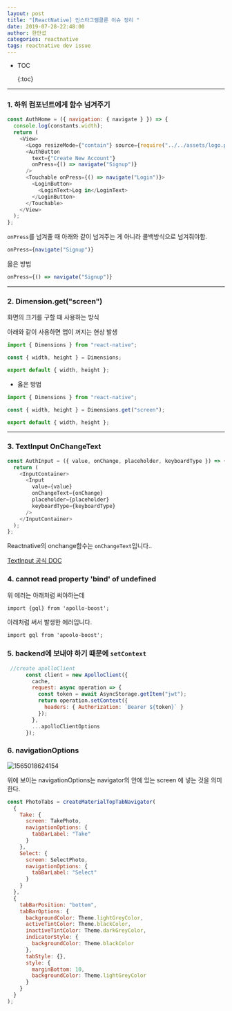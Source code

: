 ```yaml
---
layout: post
title: "[ReactNative] 인스타그램클론 이슈 정리 "
date: 2019-07-28-22:48:00
author: 한만섭
categories: reactnative
tags: reactnative dev issue
---
```


- TOC
  
  {:toc}

---

### 1. 하위 컴포넌트에게 함수 넘겨주기

```js
const AuthHome = ({ navigation: { navigate } }) => {
  console.log(constants.width);
  return (
    <View>
      <Logo resizeMode={"contain"} source={require("../../assets/logo.png")} />
      <AuthButton
        text={"Create New Account"}
        onPress={() => navigate("Signup")}
      />
      <Touchable onPress={() => navigate("Login")}>
        <LoginButton>
          <LoginText>Log in</LoginText>
        </LoginButton>
      </Touchable>
    </View>
  );
};
```

`onPress`를 넘겨줄 때 아래와 같이 넘겨주는 게 아니라 콜백방식으로 넘겨줘야함.

```js
onPress={navigate("Signup")}
```

옳은 방법

```js
onPress={() => navigate("Signup")}
```

---

### 2. Dimension.get("screen")

화면의 크기를 구할 때 사용하는 방식

아래와 같이 사용하면 앱이 꺼지는 현상 발생

```js
import { Dimensions } from "react-native";

const { width, height } = Dimensions;

export default { width, height };
```

- 옳은 방법

```js
import { Dimensions } from "react-native";

const { width, height } = Dimensions.get("screen");

export default { width, height };
```

---

### 3. TextInput OnChangeText

```js
const AuthInput = ({ value, onChange, placeholder, keyboardType }) => {
  return (
    <InputContainer>
      <Input
        value={value}
        onChangeText={onChange}
        placeholder={placeholder}
        keyboardType={keyboardType}
      />
    </InputContainer>
  );
};
```

Reactnative의 onchange함수는 `onChangeText`입니다..

[TextInput 공식 DOC](https://facebook.github.io/react-native/docs/textinput.html)

### 4. cannot read property 'bind' of undefined

위 에러는 아래처럼 써야하는데

```react
import {gql} from 'apollo-boost';
```

아래처럼 써서 발생한 에러입니다.

```react
import gql from 'apoolo-boost';
```

### 5. backend에 보내야 하기 때문에 `setContext`

```js
 //create apolloClient
      const client = new ApolloClient({
        cache,
        request: async operation => {
          const token = await AsyncStorage.getItem("jwt");
          return operation.setContext({
            headers: { Authorization: `Bearer ${token}` }
          });
        },
        ...apolloClientOptions
      });

```

### 6. navigationOptions

![1565018624154](../../../../assets/image/1565018624154.png)

위에 보이는 navigationOptions는 navigator의 안에 있는 screen 에 넣는 것을 의미한다.

```js
const PhotoTabs = createMaterialTopTabNavigator(
  {
    Take: {
      screen: TakePhoto,
      navigationOptions: {
        tabBarLabel: "Take"
      }
    },
    Select: {
      screen: SelectPhoto,
      navigationOptions: {
        tabBarLabel: "Select"
      }
    }
  },
  {
    tabBarPosition: "bottom",
    tabBarOptions: {
      backgroundColor: Theme.lightGreyColor,
      activeTintColor: Theme.blackColor,
      inactiveTintColor: Theme.darkGreyColor,
      indicatorStyle: {
        backgroundColor: Theme.blackColor
      },
      tabStyle: {},
      style: {
        marginBottom: 10,
        backgroundColor: Theme.lightGreyColor
      }
    }
  }
);
```
